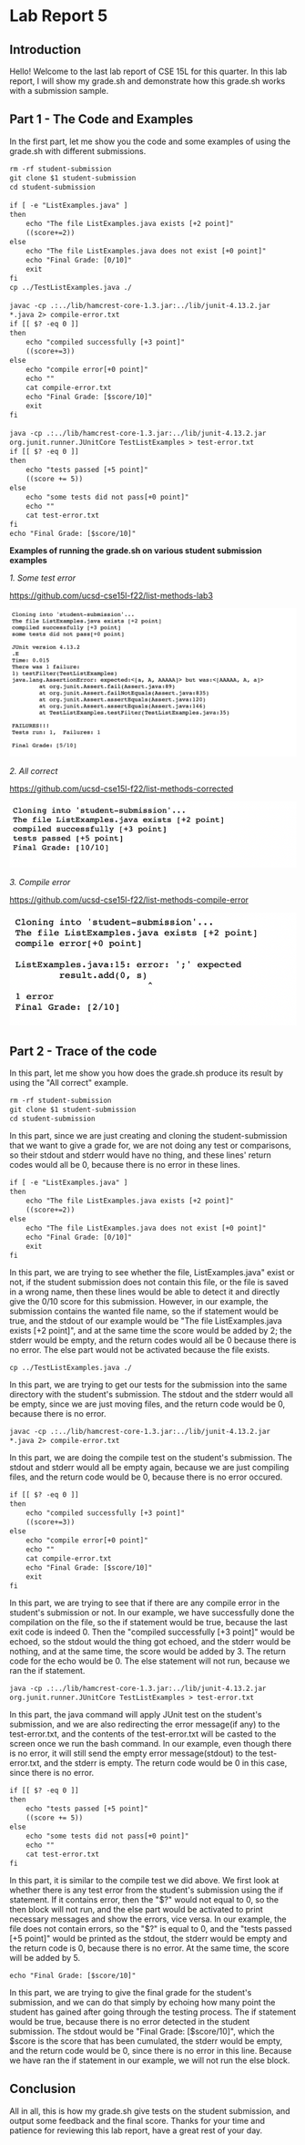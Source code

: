 # Lab Report 5
## Introduction
Hello! Welcome to the last lab report of CSE 15L for this quarter. In this lab report, I will show my grade.sh and demonstrate how this grade.sh works with a submission sample.

## Part 1 - The Code and Examples
In the first part, let me show you the code and some examples of using the grade.sh with different submissions.

```
rm -rf student-submission
git clone $1 student-submission
cd student-submission

if [ -e "ListExamples.java" ]
then 
    echo "The file ListExamples.java exists [+2 point]"
    ((score+=2))
else 
    echo "The file ListExamples.java does not exist [+0 point]"
    echo "Final Grade: [0/10]"
    exit
fi
cp ../TestListExamples.java ./

javac -cp .:../lib/hamcrest-core-1.3.jar:../lib/junit-4.13.2.jar *.java 2> compile-error.txt
if [[ $? -eq 0 ]]
then
    echo "compiled successfully [+3 point]"
    ((score+=3))
else
    echo "compile error[+0 point]"
    echo ""
    cat compile-error.txt
    echo "Final Grade: [$score/10]"
    exit
fi

java -cp .:../lib/hamcrest-core-1.3.jar:../lib/junit-4.13.2.jar org.junit.runner.JUnitCore TestListExamples > test-error.txt
if [[ $? -eq 0 ]]
then
    echo "tests passed [+5 point]"
    ((score += 5))
else
    echo "some tests did not pass[+0 point]"
    echo ""
    cat test-error.txt
fi
echo "Final Grade: [$score/10]"
```


**Examples of running the grade.sh on various student submission examples**

*1. Some test error*

https://github.com/ucsd-cse15l-f22/list-methods-lab3

![Image](Test-error.png)

*2. All correct*

https://github.com/ucsd-cse15l-f22/list-methods-corrected

![Image](Corrected.png)

*3. Compile error*

https://github.com/ucsd-cse15l-f22/list-methods-compile-error

![Image](Compile-error.png)

## Part 2 - Trace of the code
In this part, let me show you how does the grade.sh produce its result by using the "All correct" example.

```
rm -rf student-submission
git clone $1 student-submission
cd student-submission
```
In this part, since we are just creating and cloning the student-submission that we want to give a grade for, we are not doing any test or comparisons, so their stdout and stderr would have no thing, and these lines' return codes would all be 0, because there is no error in these lines.


```
if [ -e "ListExamples.java" ]
then 
    echo "The file ListExamples.java exists [+2 point]"
    ((score+=2))
else 
    echo "The file ListExamples.java does not exist [+0 point]"
    echo "Final Grade: [0/10]"
    exit
fi
```
In this part, we are trying to see whether the file, ListExamples.java" exist or not, if the student submission does not contain this file, or the file is saved in a wrong name, then these lines would be able to detect it and directly give the 0/10 score for this submission. However, in our example, the submission contains the wanted file name, so the if statement would be true, and the stdout of our example would be "The file ListExamples.java exists [+2 point]", and at the same time the score would be added by 2; the stderr would be empty, and the return codes would all be 0 because there is no error. The else part would not be activated because the file exists.


```
cp ../TestListExamples.java ./
```
In this part, we are trying to get our tests for the submission into the same directory with the student's submission. The stdout and the stderr would all be empty, since we are just moving files, and the return code would be 0, because there is no error.


```
javac -cp .:../lib/hamcrest-core-1.3.jar:../lib/junit-4.13.2.jar *.java 2> compile-error.txt
```
In this part, we are doing the compile test on the student's submission. The stdout and stderr would all be empty again, because we are just compiling files, and the return code would be 0, because there is no error occured.


```
if [[ $? -eq 0 ]]
then
    echo "compiled successfully [+3 point]"
    ((score+=3))
else
    echo "compile error[+0 point]"
    echo ""
    cat compile-error.txt
    echo "Final Grade: [$score/10]"
    exit
fi
```
In this part, we are trying to see that if there are any compile error in the student's submission or not. In our example, we have successfully done the compilation on the file, so the if statement would be true, because the last exit code is indeed 0. Then the "compiled successfully [+3 point]" would be echoed, so the stdout would the thing got echoed, and the stderr would be nothing, and at the same time, the score would be added by 3. The return code for the echo would be 0. The else statement will not run, because we ran the if statement.


```
java -cp .:../lib/hamcrest-core-1.3.jar:../lib/junit-4.13.2.jar org.junit.runner.JUnitCore TestListExamples > test-error.txt
```
In this part, the java command will apply JUnit test on the student's submission, and we are also redirecting the error message(if any) to the test-error.txt, and the contents of the test-error.txt will be casted to the screen once we run the bash command. In our example, even though there is no error, it will still send the empty error message(stdout) to the test-error.txt, and the stderr is empty. The return code would be 0 in this case, since there is no error.


```
if [[ $? -eq 0 ]]
then
    echo "tests passed [+5 point]"
    ((score += 5))
else
    echo "some tests did not pass[+0 point]"
    echo ""
    cat test-error.txt
fi
```
In this part, it is similar to the compile test we did above. We first look at whether there is any test error from the student's submission using the if statement. If it contains error, then the "$?" would not equal to 0, so the then block will not run, and the else part would be activated to print necessary messages and show the errors, vice versa. In our example, the file does not contain errors, so the "$?" is equal to 0, and the "tests passed [+5 point]" would be printed as the stdout, the stderr would be empty and the return code is 0, because there is no error. At the same time, the score will be added by 5.


```
echo "Final Grade: [$score/10]"
```
In this part, we are trying to give the final grade for the student's submission, and we can do that simply by echoing how many point the student has gained after going through the testing process. The if statement would be true, because there is no error detected in the student submission. The stdout would be "Final Grade: [$score/10]", which the $score is the score that has been cumulated, the stderr would be empty, and the return code would be 0, since there is no error in this line. Because we have ran the if statement in our example, we will not run the else block.

## Conclusion
All in all, this is how my grade.sh give tests on the student submission, and output some feedback and the final score. Thanks for your time and patience for reviewing this lab report, have a great rest of your day. 
